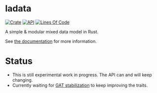 # ladata

[![Crate](https://img.shields.io/crates/v/ladata.svg)](https://crates.io/crates/ladata)
[![API](https://docs.rs/ladata/badge.svg)](https://docs.rs/ladata/)
[![Lines Of Code](https://tokei.rs/b1/github/andamira/ladata?category=lines)](https://github.com/andamira/ladata)

A simple & modular mixed data model in Rust.

See [the documentation](https://docs.rs/ladata/) for more information.


# Status

- This is still experimental work in progress. The API can and will keep changing.
- Currently waiting for [GAT stabilization] to keep improving the traits.

[Gat stabilization]: https://github.com/rust-lang/rust/issues/44265
